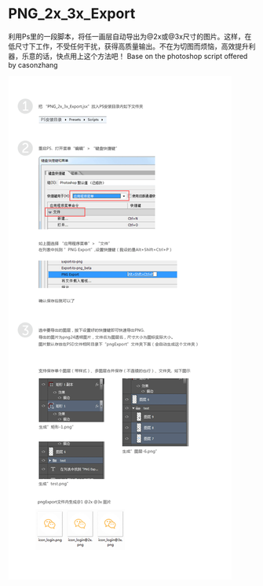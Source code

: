 # PNG_2x_3x_Export
利用Ps里的一段脚本，将任一画层自动导出为@2x或@3x尺寸的图片。这样，在低尺寸下工作，不受任何干扰，获得高质量输出。不在为切图而烦恼，高效提升利器，乐意的话，快点用上这个方法吧！
Base on the photoshop script offered by casonzhang

![Image text](https://raw.githubusercontent.com/shiqin/PNG_2x_3x_Export/master/ui.png)

